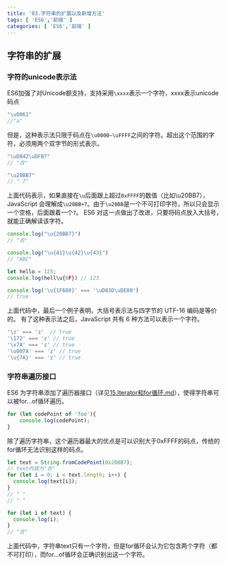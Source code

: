 ```yaml
---
title: '03.字符串的扩展以及新增方法'
tags: [ 'ES6','前端' ]
categories: [ 'ES6','前端' ]
---
```


## 字符串的扩展
### 字符的unicode表示法
ES6加强了对Unicode额支持，支持采用`\xxxx`表示一个字符，xxxx表示unicode码点
```javascript
"\u0061"
//"a"
```
但是，这种表示法只限于码点在`\u0000~\uFFFF`之间的字符。超出这个范围的字符，必须用两个双字节的形式表示。
```javascript
"\uD842\uDFB7"
// "𠮷"

"\u20BB7"
// " 7"
```
上面代码表示，如果直接在`\u`后面跟上超过`0xFFFF`的数值（比如\u20BB7），JavaScript 会理解成`\u20BB+7`。由于`\u20BB`是一个不可打印字符，所以只会显示一个空格，后面跟着一个`7`。
ES6 对这一点做出了改进，只要将码点放入大括号，就能正确解读该字符。
```javascript
console.log("\u{20BB7}")
// "𠮷"

console.log("\u{41}\u{42}\u{43}")
// "ABC"

let hello = 123;
console.log(hell\u{6F}) // 123

console.log('\u{1F680}' === '\uD83D\uDE80')
// true
```
上面代码中，最后一个例子表明，大括号表示法与四字节的 UTF-16 编码是等价的。
有了这种表示法之后，JavaScript 共有 6 种方法可以表示一个字符。
```javascript
'\z' === 'z'  // true
'\172' === 'z' // true
'\x7A' === 'z' // true
'\u007A' === 'z' // true
'\u{7A}' === 'z' // true
```

### 字符串遍历接口
ES6 为字符串添加了遍历器接口（详见[15.Iterator和for循环.md](15.Iterator%E5%92%8Cfor%E5%BE%AA%E7%8E%AF.md)），使得字符串可以被for...of循环遍历。
```javascript
for (let codePoint of 'foo'){
    console.log(codePoint);
}
```

除了遍历字符串，这个遍历器最大的优点是可以识别大于0xFFFF的码点，传统的for循环无法识别这样的码点。
```javascript
let text = String.fromCodePoint(0x20BB7);
// text内容为"𠮷"
for (let i = 0; i < text.length; i++) {
  console.log(text[i]);
}
// " "
// " "

for (let i of text) {
  console.log(i);
}
// "𠮷"
```
上面代码中，字符串text只有一个字符，但是for循环会认为它包含两个字符（都不可打印），而for...of循环会正确识别出这一个字符。

